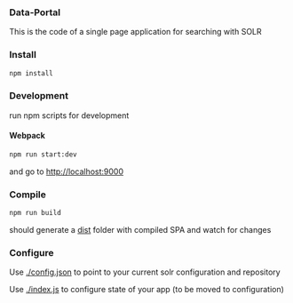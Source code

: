 ### Data-Portal 

This is the code of a single page application for searching with SOLR

### Install

```bash
npm install
```

### Development

run npm scripts for development

#### Webpack

```bash
npm run start:dev
``` 

and go to [http://localhost:9000](http://localhost:9000)

### Compile

```bash
npm run build
```

should generate a [dist](./dist) folder with compiled SPA and watch for changes

### Configure

Use [./config.json](./config.json) to point to your current solr configuration and repository

Use [./index.js](./index.js) to configure state of your app (to be moved to configuration)
